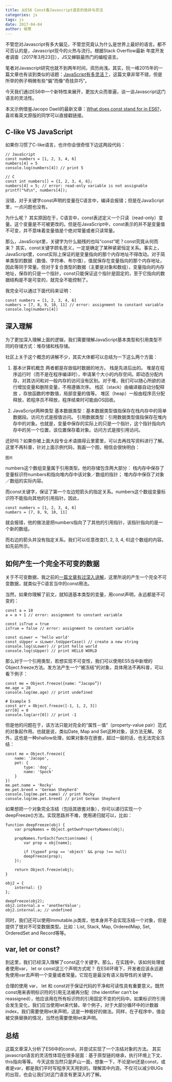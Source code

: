 ```yaml
---
title: 从ES6 Const看Javascript语言的诡异与灵活
categories: js
tags: js
date: 2017-04-04
author: 侯策
---
```


不管您对Javascript有多大偏见，不管您究竟认为什么是世界上最好的语言。都不可否认的是，Javascript现今的火热与流行。根据Stack Overflow最新 年度开发者调查（2017年3月23日），JS又蝉联最热门的编程语言。

笔者对Javascript研究也就不到两年时间，资历尚浅。其实，阮一峰2015年的一篇文章也有谈到类似的话题：[JavaScript有多灵活？](http://www.ruanyifeng.com/blog/2015/02/flexible-javascript.html)，这篇文章非常不错，但是所举的例子稍微有些“偏”而像“奇技异巧”。

今天我们通过ES6中一个新特性来展开，更加大众而普遍，谈一谈Javascript这门语言的灵活性。

本文示例借鉴Jacopo Daeli的最新文章：[What does const stand for in ES6?](https://medium.com/the-node-js-collection/what-does-const-stand-for-in-es6-f7ab3d9e06fc)，喜欢看英文原版的同学可以直接戳链接。

## C-like VS JavaScript
如果你习惯了C-like语言，也许你会很奇怪下边这两段代码：

    // JavaScript
    const numbers = [1, 2, 3, 4, 6]
    numbers[4] = 5
    console.log(numbers[4]) // print 5 

    // C
    const int numbers[] = {1, 2, 3, 4, 6};
    numbers[4] = 5; // error: read-only variable is not assignable
    printf("%d\n", numbers[4]); 

没错，对于关键字const声明的变量在C语言中，编译会报错；但是在JavaScript里，一点问题也没有。

为什么呢？
其实原因在于，C语言中，const表述定义一个只读（read-only）变量。这个变量是不可被更改的。但是在JavaScript中，const表示的并不是变量值不可变，并不意味着变量值是个绝对常量或者只读常量。

那么，JavaScript里，关键字为什么脑残的也叫“const”呢？const究竟从何而来？
其实，const关键字顾名思义，一定是确定了某种紧密恒定关系。事实上，JavaScript里，const实际上保证的是变量指向的那个内存地址不得改动。对于简单类型的数据（数值、字符串、布尔值），值就保存在变量指向的那个内存地址，因此等同于常量。但对于复合类型的数据（主要是对象和数组），变量指向的内存地址，保存的只是一个指针，const只能保证这个指针是固定的，至于它指向的数据结构是不是可变的，就完全不能控制了。

我完全可以通过下面代码来证明：

    const numbers = [1, 2, 3, 4, 6]
    numbers = [7, 8, 9, 10, 11] // error: assignment to constant variable
    console.log(numbers[4])


## 深入理解
为了更加深入理解上面的逻辑，我们需要理解JavaScript基本类型和引用类型不同的存储方式：堆存储和栈存储。

社区上关于这个概念的讲解不少，其实大体都可以总结为一下这么两个方面：

1. 基本计算机概念
两者都是存放临时数据的地方。
栈是先进后出的。
堆是在程序运行时（而不是在程序编译时），申请某个大小的内存空间。即动态分配内存，对其访问和对一般内存的访问没有区别。对于堆，我们可以随心所欲的进行增加变量和删除变量，不用遵循次序。
栈区（stack）由编译器自动分配释放 ，存放函数的参数值，局部变量的值等。 
堆区（heap）一般由程序员分配释放，若程序员不释放，程序结束时可能由OS回收。 

2. JavaScript两种类型
基本数据类型：基本数据类型值指保存在栈内存中的简单数据段。访问方式是按值访问。
引用数据类型：引用数据类型值指保存在堆内存中的对象。也就是，变量中保存的实际上的只是一个指针，这个指针指向内存中的另一个位置，该位置保存着对象。访问方式是按引用访问。

还好吗？如果你被上面大段专业术语搞得云里雾里，可以去再找写资料进行了解。这里不再科普，针对上面示例代码，我画一个图，相信会很快明白：

    图片

numbers这个数组变量属于引用类型。他的存储包含两大部分：
栈内存中保存了变量标识符numbers和指向堆内存中该对象／数组的指针；
堆内存中保存了对象／数组的实际内容。

而const关键字，保证了第一个左边短箭头的指定关系。numbers这个数组变量标识符不能指向其他的引用指针。因此，

    const numbers = [1, 2, 3, 4, 6]
    numbers = [7, 8, 9, 10, 11]

就会报错，他的做法是把numbers指向了了其他的引用指针，该指针指向的是一个新的数组。

而右边的箭头并没有指定关系。我们可以任意改变[1, 2, 3, 4, 6]这个数组的内容。如先前所示。


## 如何产生一个完全不可变的数据
关于不可变数据，我之前的[一篇文章有过深入讲解](http://www.jianshu.com/p/89f1d4245b20)，这里所说的产生一个完全不可变数据，就类似于C语言当中的const用法。

当然，如果你理解了前文，就知道基本类型的变量，用const声明，永远都是不可变的：

    const a = 10
    a = a + 1 // error: assignment to constant variable

    const isTrue = true
    isTrue = false // error: assignment to constant variable

    const sLower = 'hello world'
    const sUpper = sLower.toUpperCase() // create a new string
    console.log(sLower) // print hello world
    console.log(sUpper) // print HELLO WORLD

那么对于一个引用类型，若想实现不可变性，我们可以使用ES5当中新增的Object.freeze方法。发方法产生一个“被冻结”的对象，具体用法不再科普，可以看下例子：


    const me = Object.freeze({name: “Jacopo”})
    me.age = 28
    console.log(me.age) // print undefined

    # Example 5
    const arr = Object.freeze([-1, 1, 2, 3])
    arr[0] = 0
    console.log(arr[0]) // print -1

但是他的问题在于，该方法只能对完全的“属性－值”（property-value pair）范式的对象起作用。也就是说，类似Date, Map and Set这种对象，该方法无解。
另外，这也是一种shallow处理，如果对象存在嵌套，超过一层的话，也无法完全冻结：

    const me = Object.freeze({
        name: 'Jacopo', 
        pet: {
            type: 'dog',
            name: 'Spock'
        }
    })
    me.pet.name = 'Rocky'
    me.pet.breed = 'German Shepherd'
    console.log(me.pet.name) // print Rocky
    console.log(me.pet.breed) // print German Shepherd

如果想把一个对象完全冻结（包括其嵌套对象），你可以递归实现一个deepFreeze()方法。实现思路并不难，使用递归就可以，比如：

    function deepFreeze(obj) {
        var propNames = Object.getOwnPropertyNames(obj);

        propNames.forEach(function(name) {
            var prop = obj[name];

            if (typeof prop == 'object' && prop !== null)
            deepFreeze(prop);
        });

        return Object.freeze(obj);
    }

    obj2 = {
        internal: {}
    };

    deepFreeze(obj2);
    obj2.internal.a = 'anotherValue';
    obj2.internal.a; // undefined

同时，我们还可以使用Immutable.js类库，他本身并不会实现冻结一个对象，但是提供了很对不可变数据类型。比如：List, Stack, Map, OrderedMap, Set, OrderedSet and Record等等。



## var, let or const?
到这里，我们已经深入理解了const这个关键字。那么，在实践中，该如何处理或者使用var， let or const这三个声明方式呢？
在ES6环境下，开发者应该永远避免使用var去声明一个变量或者常量。它现在是最没有语义指导性的关键字。

合理的使用 var， let 和 const对于保证代码的干净和可读性具有重要意义。既然const用来表明标识符的引用无法被再分配（the identifier can’t be reassigned），他应该用在所有标识符的引用固定不变的代码中。如果标识符引用会发生变化，我们应当使用let来代替。举个例子，对于大部分循环中的计数器index，我们需要使用let来声明，这是一种极好的做法。同样，在子程序中，值会被交换替换的情况，当然也需要使用let来声明。



## 总结
这篇文章深入分析了ES6中的const，并尝试实现了一个冻结对象的方法。
其实javascript语言的灵活性体现在很多层面：基于原型链的继承，执行环境上下文、this指向等等。
今天这些当然只是庐山一面，想象一下，不论是let还是const，或者是var，都是我们平时写程序天天用到的。理解其中内涵，不仅可以减少BUGs的出现，也会让我们对这门语言有更深入的了解。

